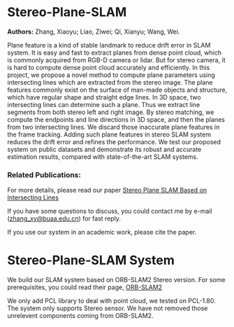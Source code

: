 # Stereo-Plane-SLAM
**Authors:** 
Zhang, Xiaoyu; Liao, Ziwei; Qi, Xianyu; Wang, Wei. 

Plane  feature  is  a  kind  of  stable  landmark  to reduce drift error in SLAM system. It is easy and fast to extract planes  from  dense  point  cloud,  which  is  commonly  acquired from RGB-D camera or lidar. But for stereo camera, it is hard to compute dense point cloud accurately and efficiently. In this project, we propose a novel method to compute plane parameters using  intersecting  lines  which  are  extracted  from  the  stereo image.  The  plane  features  commonly  exist  on  the  surface  of man-made  objects  and  structure,  which  have  regular  shape and  straight  edge  lines.  In  3D  space,  two  intersecting  lines can  determine  such  a  plane.  Thus  we  extract  line  segments from both stereo left and right image. By stereo matching, we compute  the  endpoints  and  line  directions  in  3D  space,  and then  the  planes  from  two  intersecting  lines.  We  discard  those inaccurate  plane  features  in  the  frame  tracking.  Adding  such plane  features  in  stereo  SLAM  system  reduces  the  drift  error and  refines  the  performance.  We  test  our  proposed  system  on public  datasets  and  demonstrate  its  robust  and  accurate  estimation results, compared with state-of-the-art SLAM systems.

### Related Publications:
For more details, please read our paper [Stereo  Plane  SLAM  Based  on  Intersecting  Lines](https://arxiv.org/abs/2008.08218)

If you have some questions to discuss, you could contact me by e-mail (zhang_xy@buaa.edu.cn) for fast reply.

If you use our system in an academic work, please cite the paper.


# Stereo-Plane-SLAM System
We build our SLAM system based on ORB-SLAM2 Stereo version. For some prerequisites, you could read their page, [ORB-SLAM2](https://github.com/raulmur/ORB_SLAM2)

We only add PCL library to deal with point cloud, we tested on PCL-1.80. The system only supports Stereo sensor. We have not removed those unrelevent components coming from ORB-SLAM2.
